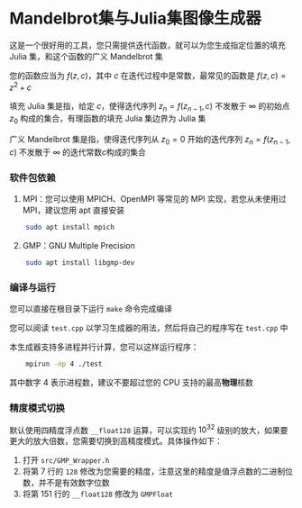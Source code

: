 # Mandelbrot集与Julia集图像生成器

这是一个很好用的工具，您只需提供迭代函数，就可以为您生成指定位置的填充 Julia 集，和这个函数的广义 Mandelbrot 集

您的函数应当为 $f(z,c)$，其中 $c$ 在迭代过程中是常数，最常见的函数是 $f(z,c)=z^2+c$

填充 Julia 集是指，给定 $c$，使得迭代序列 $z_n=f(z_{n-1},c)$ 不发散于 $\infty$ 的初始点 $z_0$ 构成的集合，有理函数的填充 Julia 集边界为 Julia 集

广义 Mandelbrot 集是指，使得迭代序列从 $z_0=0$ 开始的迭代序列 $z_n=f(z_{n-1},c)$ 不发散于 $\infty$ 的迭代常数$c$构成的集合

### 软件包依赖

1. MPI：您可以使用 MPICH、OpenMPI 等常见的 MPI 实现，若您从未使用过 MPI，建议您用 apt 直接安装
```bash
    sudo apt install mpich
```
2. GMP：GNU Multiple Precision
```bash
    sudo apt install libgmp-dev
```

### 编译与运行

您可以直接在根目录下运行 `make` 命令完成编译

您可以阅读 `test.cpp` 以学习生成器的用法，然后将自己的程序写在 `test.cpp` 中

本生成器支持多进程并行计算，您可以这样运行程序：
```bash
    mpirun -np 4 ./test
```
其中数字 4 表示进程数，建议不要超过您的 CPU 支持的最高**物理**核数

### 精度模式切换

默认使用四精度浮点数 `__float128` 运算，可以实现约 $10^{32}$ 级别的放大，如果要更大的放大倍数，您需要切换到高精度模式。具体操作如下：

1. 打开 `src/GMP_Wrapper.h`
2. 将第 7 行的 `128` 修改为您需要的精度，注意这里的精度是值浮点数的二进制位数，并不是有效数字位数
3. 将第 151 行的 `__float128` 修改为 `GMPFloat`